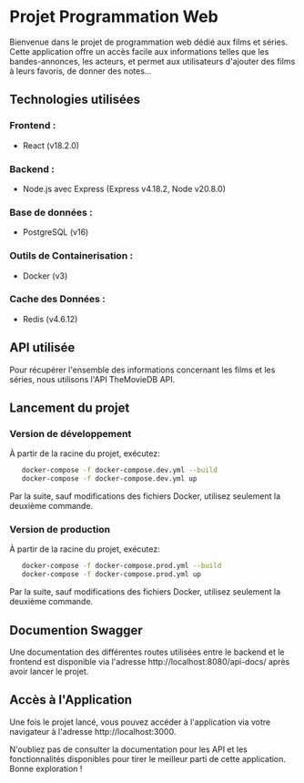 
# Projet Programmation Web 

Bienvenue dans le projet de programmation web dédié aux films et séries. Cette application offre un accès facile aux informations telles que les bandes-annonces, les acteurs, et permet aux utilisateurs d'ajouter des films à leurs favoris, de donner des notes...

## Technologies utilisées

### Frontend :
   - React (v18.2.0)

### Backend :
   - Node.js avec Express (Express v4.18.2, Node v20.8.0)

### Base de données :
   - PostgreSQL (v16)

### Outils de Containerisation :
   - Docker (v3)

### Cache des Données :
   - Redis (v4.6.12)

## API utilisée
Pour récupérer l'ensemble des informations concernant les films et les séries, nous utilisons l'API TheMovieDB API.

## Lancement du projet

### Version de développement

À partir de la racine du projet, exécutez: 
```bash
   docker-compose -f docker-compose.dev.yml --build 
   docker-compose -f docker-compose.dev.yml up
```
Par la suite, sauf modifications des fichiers Docker, utilisez seulement la deuxième commande.

### Version de production

À partir de la racine du projet, exécutez: 
```bash
   docker-compose -f docker-compose.prod.yml --build 
   docker-compose -f docker-compose.prod.yml up
```
Par la suite, sauf modifications des fichiers Docker, utilisez seulement la deuxième commande.

## Documention Swagger
Une documentation des différentes routes utilisées entre le backend et le frontend est disponible via l'adresse http://localhost:8080/api-docs/ après avoir lancer le projet.

## Accès à l'Application

Une fois le projet lancé, vous pouvez accéder à l'application via votre navigateur à l'adresse http://localhost:3000.

N'oubliez pas de consulter la documentation pour les API et les fonctionnalités disponibles pour tirer le meilleur parti de cette application. Bonne exploration !
